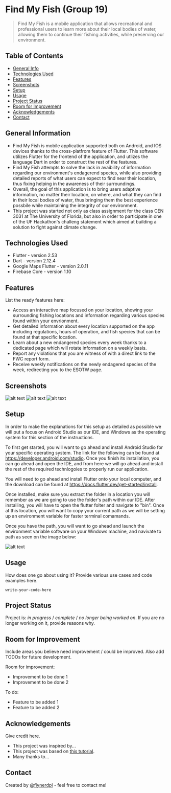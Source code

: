 # Find My Fish (Group 19)
> Find My Fish is a mobile application that allows recreational and professional users to learn more about their local bodies of water, allowing them to continue their fishing activities, while preserving our environment.
## Table of Contents
* [General Info](#general-information)
* [Technologies Used](#technologies-used)
* [Features](#features)
* [Screenshots](#screenshots)
* [Setup](#setup)
* [Usage](#usage)
* [Project Status](#project-status)
* [Room for Improvement](#room-for-improvement)
* [Acknowledgements](#acknowledgements)
* [Contact](#contact)
<!-- * [License](#license) -->


## General Information
- Find My Fish is mobile application supported both on Android, and IOS devices thanks to the cross-platfrom feature of Flutter. This software utilizes Flutter for the frontend of the application, and utlizes the language Dart in order to construct the rest of the features. 
- Find My Fish attempts to solve the lack in avaibility of information regarding our environment's endagerend species, while also providing detailed reports of what users can expect to find near their location, thus fixing helping in the awareness of their surroundings.
- Overall, the goal of this application is to bring users adaptive information, no matter their location, on where, and what they can find in their local bodies of water, thus bringing them the best experience possbile while maintaining the integrity of our environment.
- This project was started not only as class assignment for the class CEN 3031 at The University of Florida, but also in order to participate in one of the UF Hackathon's challeng statement which aimed at building a solution to fight against climate change.


## Technologies Used
- Flutter - version 2.53
- Dart - version 2.12.4
- Google Maps Flutter - version 2.0.11
- Firebase Core - version 1.10


## Features
List the ready features here:
- Access an interactive map focused on your location, showing your surrounding fishing locations and information regarding various species found within your envrionment.
- Get detailed information about every location supported on the app including regulations, hours of operation, and fish species that can be found at that specific location.
- Learn about a new endangered species every week thanks to a dedicated page which will rotate information on a weekly basis.
- Report any violations that you are witness of with a direct link to the FWC report form.
- Receive weekly notifications on the newly endagered species of the week, redirecting you to the ESOTW page.


## Screenshots
![alt text](https://i.ibb.co/D9dB6gN/Google-Maps-page.jpg)
![alt text](https://i.ibb.co/DQMNQgx/locations-page.png)
![alt text](https://i.ibb.co/yWq9ZRL/notifications.png)

## Setup
In order to make the explanations for this setup as detailed as possible we will put a focus on Android Studio as our IDE, and Windows as the operating system for this section of the instructions.

To first get started, you will want to go ahead and install Android Studio for your specific operating system. The link for the following can be found at https://developer.android.com/studio. Once you finish its installation, you can go ahead and open the IDE, and from here we will go ahead and install the rest of the required technlogoies to properly run our application.

You will need to go ahead and install Flutter onto your local computer, and the download can be found at https://docs.flutter.dev/get-started/install.

Once installed, make sure you extract the folder in a location you will remember as we are going to use the folder's path within our IDE. After installing, you will have to open the flutter folter and navigate to "bin". Once at this location, you will want to copy your current path as we will be setting up an environment variable for faster terminal comamands.

Once you have the path, you will want to go ahead and launch the environment variable software on your Windows machine, and navivate to path as seen on the image below:

![alt text](https://i.ibb.co/ygVKvJ1/path.png)

## Usage
How does one go about using it?
Provide various use cases and code examples here.

`write-your-code-here`


## Project Status
Project is: _in progress_ / _complete_ / _no longer being worked on_. If you are no longer working on it, provide reasons why.


## Room for Improvement
Include areas you believe need improvement / could be improved. Also add TODOs for future development.

Room for improvement:
- Improvement to be done 1
- Improvement to be done 2

To do:
- Feature to be added 1
- Feature to be added 2


## Acknowledgements
Give credit here.
- This project was inspired by...
- This project was based on [this tutorial](https://www.example.com).
- Many thanks to...


## Contact
Created by [@flynerdpl](https://www.flynerd.pl/) - feel free to contact me!


<!-- Optional -->
<!-- ## License -->
<!-- This project is open source and available under the [... License](). -->

<!-- You don't have to include all sections - just the one's relevant to your project -->
